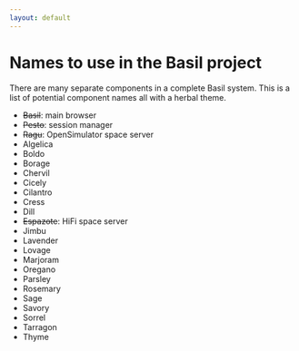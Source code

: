 ```yaml
---
layout: default
---
```


# Names to use in the Basil project

There are many separate components in a complete Basil system.
This is a list of potential component names all with a herbal theme.

* ~~Basil~~: main browser
* ~~Pesto~~: session manager
* ~~Ragu~~: OpenSimulator space server
* Algelica
* Boldo
* Borage
* Chervil
* Cicely
* Cilantro
* Cress
* Dill
* ~~Espazote~~: HiFi space server
* Jimbu
* Lavender
* Lovage
* Marjoram
* Oregano
* Parsley
* Rosemary
* Sage
* Savory
* Sorrel
* Tarragon
* Thyme

